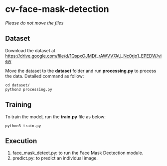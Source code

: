 # cv-face-mask-detection
*Please do not move the files*

## Dataset
Download the dataset at https://drive.google.com/file/d/1QspxOJMDf_rAWVV7AU_Nc0rjo1_EPEDW/view 

Move the dataset to the **dataset** folder and run **processing.py** to process the data. Detailed command as follow:
```
cd dataset/
python3 processing.py
```

## Training
To train the model, run the **train.py** file as below:
```
python3 train.py
```

## Execution
1. face_mask_detect.py: to run the Face Mask Dectection module.
2. predict.py: to predict an individual image.
